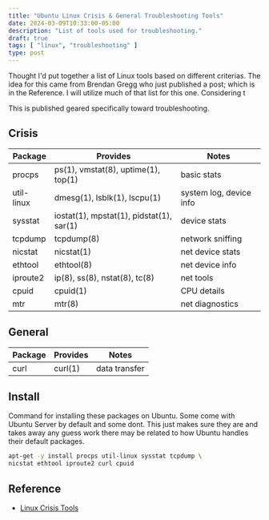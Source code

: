 ```yaml
---
title: "Ubuntu Linux Crisis & General Troubleshooting Tools"
date: 2024-03-09T10:33:00-05:00
description: "List of tools used for troubleshooting."
draft: true
tags: [ "linux", "troubleshooting" ]
type: post
---
```


Thought I'd put together a list of Linux tools based on different
criterias. The idea for this came from Brendan Gregg who just published
a post; which is in the Reference. I will utilize much of that list for
this one. Considering t

This is published geared specifically toward troubleshooting. 

## Crisis


| Package | Provides | Notes |
|--------|----------|--------|
| procps | ps(1), vmstat(8), uptime(1), top(1) | basic stats |
| util-linux | dmesg(1), lsblk(1), lscpu(1) | system log, device info |
| sysstat | iostat(1), mpstat(1), pidstat(1), sar(1) | device stats |
| tcpdump | tcpdump(8) | network sniffing |
| nicstat | nicstat(1) | net device stats |
| ethtool | ethtool(8) | net device info |
| iproute2 | ip(8), ss(8), nstat(8), tc(8) | net tools |
| cpuid | cpuid(1) | CPU details |
| mtr | mtr(8) | net diagnostics |

## General

| Package | Provides | Notes |
|---------|----------|-------|
| curl | curl(1) | data transfer |

## Install

Command for installing these packages on Ubuntu. Some come with Ubuntu
Server by default and some dont. This just makes sure they are and takes
away any guess work there may be related to how Ubuntu handles their
default packages.

```bash
apt-get -y install procps util-linux sysstat tcpdump \
nicstat ethtool iproute2 curl cpuid
```

## Reference

- [Linux Crisis Tools](https://www.brendangregg.com/blog/2024-03-24/linux-crisis-tools.html)
